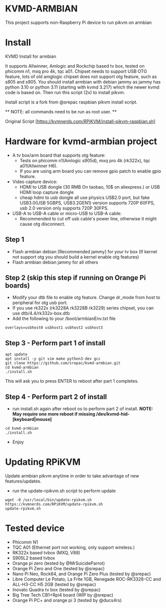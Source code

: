 # KVMD-ARMBIAN
This project supports non-Raspberry Pi device to run pikvm on armbian

# Install
KVMD Install for armbian

It supports Allwinner, Amlogic and Rockchip based tv box, tested on phicomm n1, mxq pro 4k, tqc a01. 
Chipset needs to support USB OTG feature, lots of old amglogic chipset does not support otg feature, such as s805 and s905.
You should install armbian with debian jammy as jammy has python 3.10 or python 3.11 (starting with kvmd 3.217) which the newer kvmd code is based on.
Then run this script (2x) to install pikvm.

Install script is a fork from @srepac raspbian pikvm install script.

** NOTE:  all commands need to be run as root user. **

Original Script [https://kvmnerds.com/RPiKVM/install-pikvm-raspbian.sh]

# Hardware for kvmd-armbian project
* A tv box/arm board that supports otg feature:
    - Tests on phicomm n1(Amlogic s905d), mxq pro 4k (rk322x), tqc a01(Allwinner H6). 
    - If you are using arm board you can remove gpio patch to enable gpio feature.
* Video capture device:
    - HDMI to USB dongle (30 RMB On taobao, 10$ on aliexpress.) or USB HDMI loop capture dongle
    - cheap hdmi to usb dongle all use physics USB2.0 port, but fake USB3.0(USB 5GBPS, USB3.2GEN1) version supports 720P 60FPS,
      usb 2.0 version only supports 720P 30FPS.
* USB-A to USB-A cable or micro-USB to USB-A cable:
    - Recommended to cut off usb cable's power line, otherwise it might cause otg disconnect.

## Step 1
- Flash armbian debian [Recommended jammy] for your tv box (If kernel not support otg you should build a kernel enable otg features)
- Flash armbian debian jammy for all others

## Step 2 (skip this step if running on Orange Pi boards)
- Modify your dtb file to enable otg feature. Change dr_mode from host to peripheral for otg usb port.
- If you use rk322x (rk3228A rk3228B rk3229) series chipset, you can use dtb/4.4/rk332x-box.dtb 
- Add the following to your /boot/armbianEnv.txt file
```
overlays=usbhost0 usbhost1 usbhost2 usbhost3
```

## Step 3 - Perform part 1 of install
```
apt update
apt install -y git vim make python3-dev gcc
git clone https://github.com/srepac/kvmd-armbian.git
cd kvmd-armbian
./install.sh
```
This will ask you to press ENTER to reboot after part 1 completes.

## Step 4 - Perform part 2 of install
- run install.sh again after reboot os to perform part 2 of install.  **NOTE:  May require one more reboot if missing /dev/kvmd-hid-[keyboard|mouse]**
```
cd kvmd-armbian
./install.sh
```
- Enjoy


# Updating RPiKVM
Update armbian pikvm anytime in order to take advantage of new features/updates.

- run the update-rpikvm.sh script to perform update
```
wget -O /usr/local/bin/update-rpikvm.sh https://kvmnerds.com/RPiKVM/update-rpikvm.sh
update-rpikvm.sh
```


# Tested device
 - Phicomm N1
 - TQC A01 (Ethernet port not working, only support wireless.)
 - RK322x based tvbox (MXQ, V88)
 - S905L2 based tvbox
 - Orange pi zero (tested by @MrSuicideParrot)
 - Orange Pi Zero and One (tested by @srepac)
 - Nano Pi Neo, Rock64, and Orange Pi Zero Plus (tested by @srepac)
 - Libre Computer Le Potato, La Frite 1GB, Renegade ROC-RK3328-CC and ALL-H3-CC H5 2GB (tested by @srepac)
 - Inovato Quadra tv box (tested by @srepac)
 - Big Tree Tech CB1+Rpi4 board (WIP by @srepac)
 - Orange Pi PC+ and orange pi 3 (tested by @ducs4rs)

